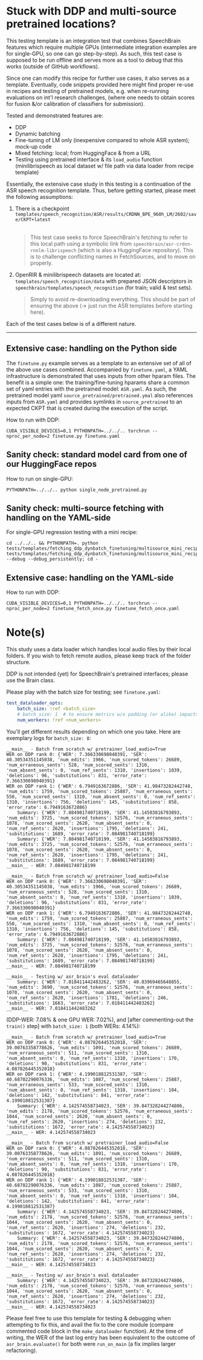 # Stuck with DDP and multi-source pretrained locations?

This testing template is an integration test that combines SpeechBrain features which require multiple GPUs
(intermediate integration examples are for single-GPU, so one can go step-by-step).
As such, this test case is supposed to be run offline and serves more as a tool to debug that this works
(outside of GitHub workflows).

Since one can modify this recipe for further use cases, it also serves as a template.
Eventually, code snippets provided here might find proper re-use in recipes and testing of pretrained models,
e.g. when re-running evaluations on int'l research challenges,
(where one needs to obtain scores for fusion &/or calibration of classifiers for submission).

Tested and demonstrated features are:
* DDP
* Dynamic batching
* Fine-tuning of LM only (inexpensive compared to whole ASR system); mock-up code
* Mixed fetching: local; from HuggingFace & from a URL
* Testing using pretrained interface & its `load_audio` function<br/>(minilibrispeech as local dataset w/ file path via data loader from recipe template)

Essentially, the extensive case study in this testing is a continuation of the ASR speech recognition template.
Thus, before getting started, please meet the following assumptions:
1. There is a checkpoint `templates/speech_recognition/ASR/results/CRDNN_BPE_960h_LM/2602/save/CKPT+latest` <br/><br/>
   > This test case seeks to force SpeechBrain's fetching to refer to this local path using a symbolic link from `speechbrain/asr-crdnn-rnnlm-librispeech` (which is also a HuggingFace repository). This is to challenge conflicting names in FetchSources, and to move on properly.
2. OpenRIR & minilibrispeech datasets are located at: `templates/speech_recognition/data` with prepared JSON descriptors in `speechbrain/templates/speech_recognition` (for train; valid & test sets).
   > Simply to avoid re-downloading everything. This should be part of ensuring the above (-> just run the ASR templates before starting here).

Each of the test cases below is of a different nature.

---

## Extensive case: handling on the Python side
The `finetune.py` example serves as a template to an extensive set of all of the above use cases combined.
Accompanied by `finetune.yaml`, a YAML infrastructure is demonstrated that uses inputs from other hparam files.
The benefit is a simple one: the training/fine-tuning hparams share a common set of yaml entries with the pretrained model: `ASR.yaml`.
As such, the pretrained model yaml `source_pretrained/pretrained.ymal` also references inputs from `ASR.yaml` and
provides symlinks in `source_pretrained` to an expected CKPT that is created during the execution of the script.

How to run with DDP:
```shell
CUDA_VISIBLE_DEVICES=0,1 PYTHONPATH=../../.. torchrun --nproc_per_node=2 finetune.py finetune.yaml
```

## Sanity check: standard model card from one of our HuggingFace repos

How to run on single-GPU:
```shell
PYTHONPATH=../../.. python single_node_pretrained.py
```

## Sanity check: multi-source fetching with handling on the YAML-side

For single-GPU regression testing with a mini recipe:
```shell
cd ../../.. && PYTHONPATH=. python tests/templates/fetching_ddp_dynbatch_finetuning/multisource_mini_recipe.py tests/templates/fetching_ddp_dynbatch_finetuning/multisource_mini_recipe.yaml --debug --debug_persistently; cd -
```

## Extensive case: handling on the YAML-side

How to run with DDP:
```shell
CUDA_VISIBLE_DEVICES=0,1 PYTHONPATH=../../.. torchrun --nproc_per_node=2 finetune_fetch_once.py finetune_fetch_once.yaml
```


# Note(s)

This study uses a data loader which handles local audio files by their local folders. If you wish to fetch remote audios, please keep track of the folder structure.

DDP is not intended (yet) for SpeechBrain's pretrained interfaces; please use the Brain class.

Please play with the batch size for testing; see `finetune.yaml`:
```yaml
test_dataloader_opts:
    batch_size: !ref <batch_size>
    # batch_size: 1  # to ensure metrics w/o padding (or alike) impacts
    num_workers: !ref <num_workers>
```
You'll get different results depending on which one you take. Here are exemplary logs for `batch_size: 8`:
```
__main__ - Batch from scratch w/ pretrainer_load_audio=True
WER on DDP rank 0: {'WER': 7.366330698040391, 'SER': 40.30534351145038, 'num_edits': 1966, 'num_scored_tokens': 26689, 'num_erraneous_sents': 528, 'num_scored_sents': 1310, 'num_absent_sents': 0, 'num_ref_sents': 1310, 'insertions': 1039, 'deletions': 96, 'substitutions': 831, 'error_rate': 7.366330698040391}
WER on DDP rank 1: {'WER': 6.7949163672886, 'SER': 41.98473282442748, 'num_edits': 1759, 'num_scored_tokens': 25887, 'num_erraneous_sents': 550, 'num_scored_sents': 1310, 'num_absent_sents': 0, 'num_ref_sents': 1310, 'insertions': 756, 'deletions': 145, 'substitutions': 858, 'error_rate': 6.7949163672886}
	Summary: {'WER': 7.084981740718199, 'SER': 41.14503816793893, 'num_edits': 3725, 'num_scored_tokens': 52576, 'num_erraneous_sents': 1078, 'num_scored_sents': 2620, 'num_absent_sents': 0, 'num_ref_sents': 2620, 'insertions': 1795, 'deletions': 241, 'substitutions': 1689, 'error_rate': 7.084981740718199}
	Summary: {'WER': 7.084981740718199, 'SER': 41.14503816793893, 'num_edits': 3725, 'num_scored_tokens': 52576, 'num_erraneous_sents': 1078, 'num_scored_sents': 2620, 'num_absent_sents': 0, 'num_ref_sents': 2620, 'insertions': 1795, 'deletions': 241, 'substitutions': 1689, 'error_rate': 7.084981740718199}
__main__ - WER: 7.084981740718199

__main__ - Batch from scratch w/ pretrainer_load_audio=False
WER on DDP rank 0: {'WER': 7.366330698040391, 'SER': 40.30534351145038, 'num_edits': 1966, 'num_scored_tokens': 26689, 'num_erraneous_sents': 528, 'num_scored_sents': 1310, 'num_absent_sents': 0, 'num_ref_sents': 1310, 'insertions': 1039, 'deletions': 96, 'substitutions': 831, 'error_rate': 7.366330698040391}
WER on DDP rank 1: {'WER': 6.7949163672886, 'SER': 41.98473282442748, 'num_edits': 1759, 'num_scored_tokens': 25887, 'num_erraneous_sents': 550, 'num_scored_sents': 1310, 'num_absent_sents': 0, 'num_ref_sents': 1310, 'insertions': 756, 'deletions': 145, 'substitutions': 858, 'error_rate': 6.7949163672886}
	Summary: {'WER': 7.084981740718199, 'SER': 41.14503816793893, 'num_edits': 3725, 'num_scored_tokens': 52576, 'num_erraneous_sents': 1078, 'num_scored_sents': 2620, 'num_absent_sents': 0, 'num_ref_sents': 2620, 'insertions': 1795, 'deletions': 241, 'substitutions': 1689, 'error_rate': 7.084981740718199}
__main__ - WER: 7.084981740718199

__main__ - Testing w/ asr_brain's eval dataloader
	Summary: {'WER': 7.018411442483262, 'SER': 40.83969465648855, 'num_edits': 3690, 'num_scored_tokens': 52576, 'num_erraneous_sents': 1070, 'num_scored_sents': 2620, 'num_absent_sents': 0, 'num_ref_sents': 2620, 'insertions': 1781, 'deletions': 246, 'substitutions': 1663, 'error_rate': 7.018411442483262}
__main__ - WER: 7.018411442483262
```
(DDP-WER: 7.08% & one GPU WER: 7.02%), and [after commenting-out the `train()` step] with `batch_size: 1` (both WERs: 4.14%):
```
__main__ - Batch from scratch w/ pretrainer_load_audio=True
WER on DDP rank 0: {'WER': 4.087826445352018, 'SER': 39.00763358778626, 'num_edits': 1091, 'num_scored_tokens': 26689, 'num_erraneous_sents': 511, 'num_scored_sents': 1310, 'num_absent_sents': 0, 'num_ref_sents': 1310, 'insertions': 170, 'deletions': 90, 'substitutions': 831, 'error_rate': 4.087826445352018}
WER on DDP rank 1: {'WER': 4.199018812531387, 'SER': 40.68702290076336, 'num_edits': 1087, 'num_scored_tokens': 25887, 'num_erraneous_sents': 533, 'num_scored_sents': 1310, 'num_absent_sents': 0, 'num_ref_sents': 1310, 'insertions': 104, 'deletions': 142, 'substitutions': 841, 'error_rate': 4.199018812531387}
	Summary: {'WER': 4.142574558734023, 'SER': 39.847328244274806, 'num_edits': 2178, 'num_scored_tokens': 52576, 'num_erraneous_sents': 1044, 'num_scored_sents': 2620, 'num_absent_sents': 0, 'num_ref_sents': 2620, 'insertions': 274, 'deletions': 232, 'substitutions': 1672, 'error_rate': 4.142574558734023}
__main__ - WER: 4.142574558734023

__main__ - Batch from scratch w/ pretrainer_load_audio=False
WER on DDP rank 0: {'WER': 4.087826445352018, 'SER': 39.00763358778626, 'num_edits': 1091, 'num_scored_tokens': 26689, 'num_erraneous_sents': 511, 'num_scored_sents': 1310, 'num_absent_sents': 0, 'num_ref_sents': 1310, 'insertions': 170, 'deletions': 90, 'substitutions': 831, 'error_rate': 4.087826445352018}
WER on DDP rank 1: {'WER': 4.199018812531387, 'SER': 40.68702290076336, 'num_edits': 1087, 'num_scored_tokens': 25887, 'num_erraneous_sents': 533, 'num_scored_sents': 1310, 'num_absent_sents': 0, 'num_ref_sents': 1310, 'insertions': 104, 'deletions': 142, 'substitutions': 841, 'error_rate': 4.199018812531387}
	Summary: {'WER': 4.142574558734023, 'SER': 39.847328244274806, 'num_edits': 2178, 'num_scored_tokens': 52576, 'num_erraneous_sents': 1044, 'num_scored_sents': 2620, 'num_absent_sents': 0, 'num_ref_sents': 2620, 'insertions': 274, 'deletions': 232, 'substitutions': 1672, 'error_rate': 4.142574558734023}
	Summary: {'WER': 4.142574558734023, 'SER': 39.847328244274806, 'num_edits': 2178, 'num_scored_tokens': 52576, 'num_erraneous_sents': 1044, 'num_scored_sents': 2620, 'num_absent_sents': 0, 'num_ref_sents': 2620, 'insertions': 274, 'deletions': 232, 'substitutions': 1672, 'error_rate': 4.142574558734023}
__main__ - WER: 4.142574558734023

__main__ - Testing w/ asr_brain's eval dataloader
	Summary: {'WER': 4.142574558734023, 'SER': 39.847328244274806, 'num_edits': 2178, 'num_scored_tokens': 52576, 'num_erraneous_sents': 1044, 'num_scored_sents': 2620, 'num_absent_sents': 0, 'num_ref_sents': 2620, 'insertions': 274, 'deletions': 232, 'substitutions': 1672, 'error_rate': 4.142574558734023}
__main__ - WER: 4.142574558734023
```
Please feel free to use this template for testing & debugging when attempting to fix this, and avail the fix to the core module (compare commented code block in the `make_dataloader` function). At the time of writing, the WER of the last log entry has been equivalent to the outcome of `asr_brain.evaluate()` for both were `run_on_main` (a fix implies larger refactoring).

